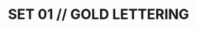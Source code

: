 ---
layout: default
categories: label-set
title: SET 01 // GOLD LETTERING
img1: /files/label-01/img/label.jpg
download: /files/label-01/label-01.zip
---